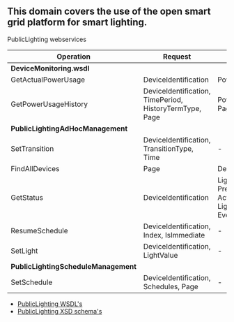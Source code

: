 ## This domain covers the use of the open smart grid platform for smart lighting.


PublicLighting webservices

| **Operation** | **Request** | **Response** |
| --- | --- | --- |
| **DeviceMonitoring.wsdl** |
| GetActualPowerUsage | DeviceIdentification | PowerUsageData |
| GetPowerUsageHistory | DeviceIdentification, TimePeriod, HistoryTermType, Page | PowerUsageData, PageInfo |
| **PublicLightingAdHocManagement** |
| SetTransition | DeviceIdentification, TransitionType, Time | - |
| FindAllDevices | Page | DevicePage |
| GetStatus | DeviceIdentification | LightValues, PreferredLinkType, ActualLinkType, LightType, EventNotifications |
| ResumeSchedule | DeviceIdentification, Index, IsImmediate | - |
| SetLight | DeviceIdentification, LightValue | - |
| **PublicLightingScheduleManagement** |
| SetSchedule | DeviceIdentification, Schedules, Page | - |

* [PublicLighting WSDL's](https://github.com/OSGP/Platform/tree/development/osgp-adapter-ws-publiclighting/src/main/webapp/WEB-INF/wsdl/publiclighting)
* [PublicLighting XSD schema's](https://github.com/OSGP/Platform/tree/development/osgp-adapter-ws-publiclighting/src/main/webapp/WEB-INF/wsdl/publiclighting/schemas)
